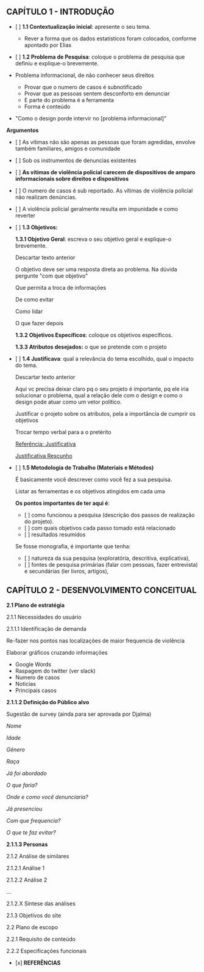 ## CAPÍTULO 1 - INTRODUÇÃO

-   \[ \] **1.1 Contextualização inicial**: apresente o seu tema.
    
    -   Rever a forma que os dados estatísticos foram colocados, conforme apontado por Elias
-   \[ \] **1.2 Problema de Pesquisa**: coloque o problema de pesquisa que definiu e explique-o brevemente.
    
-   Problema informacional, de não conhecer seus direitos
    
    -   Provar que o numero de casos é subnotificado
    -   Provar que as pessoas sentem desconforto em denunciar
    -   E parte do problema é a ferramenta
    -   Forma é conteúdo
-   "Como o design porde intervir no \[problema informacional\]"
    

**Argumentos**

-   \[ \] As vítimas não são apenas as pessoas que foram agredidas, envolve também familiares, amigos e comunidade
    
-   \[ \] Sob os instrumentos de denuncias existentes
    
-   \[ \] **As vítimas de violência policial carecem de dispositivos de amparo informacionais sobre direitos e dispositivos**
    
-   \[ \] O numero de casos é sub reportado. As vítimas de violência policial não realizam denúncias.
    
-   \[ \] A violência policial geralmente resulta em impunidade e como reverter
    
-   \[ \] **1.3 Objetivos:**
    
    **1.3.1 Objetivo Geral**: escreva o seu objetivo geral e explique-o brevemente.
    
    Descartar texto anterior
    
    O objetivo deve ser uma resposta direta ao problema. Na dúvida pergunte "com que objetivo"
    
    Que permita a troca de informações
    
    De como evitar
    
    Como lidar
    
    O que fazer depois
    
    **1.3.2 Objetivos Específicos**: coloque os objetivos específicos.
    
    **1.3.3 Atributos desejados:** o que se pretende com o projeto
    
-   \[ \] **1.4 Justificava**: qual a relevância do tema escolhido, qual o impacto do tema.
    
    Descartar texto anterior
    
    Aqui vc precisa deixar claro pq o seu projeto é importante, pq ele iria solucionar o problema, qual a relação dele com o design e como o design pode atuar como um vetor político.
    
    Justificar o projeto sobre os atributos, pela a importância de cumprir os objetivos
    
    Trocar tempo verbal para a o pretérito
    
	
	
    [Referência: Justificativa](https://www.notion.so/Refer-ncia-Justificativa-9b69b890e6d34213802025492602104b)
    
    [Justificativa Rescunho](https://www.notion.so/Justificativa-Rescunho-7ee95edc646b408b8fd3520d53054ec7)
    
-   \[ \] **1.5 Metodologia de Trabalho (Materiais e Métodos)**
    
    É basicamente você descrever como você fez a sua pesquisa.
    
    Listar as ferramentas e os objetivos atingidos em cada uma
    
    **Os pontos importantes de ter aqui é**:
    
    -   \[ \] como funcionou a pesquisa (descrição dos passos de realização do projeto).
    -   \[ \] com quais objetivos cada passo tomado está relacionado
    -   \[ \] resultados resumidos
    
    Se fosse monografia, é importante que tenha:
    
    -   \[ \] natureza da sua pesquisa (exploratória, descritiva, explicativa),
    -   \[ \] fontes de pesquisa primárias (falar com pessoas, fazer entrevista) e secundárias (ler livros, artigos),

## CAPÍTULO 2 - DESENVOLVIMENTO CONCEITUAL

**2.1 Plano de estratégia**

2.1.1 Necessidades do usuário

2.1.1.1 Identificação de demanda

Re-fazer nos pontos nas localizações de maior frequencia de violência

Elaborar gráficos cruzando informações

-   Google Words
-   Raspagem do twitter (ver slack)
-   Numero de casos
-   Noticias
-   Principais casos

**2.1.1.2 Definição do Público alvo**

Sugestão de survey (ainda para ser aprovada por Djalma)

_Nome_

_Idade_

_Gênero_

_Raça_

_Já foi abordado_

_O que faria?_

_Onde e como você denunciaria?_

_Já presenciou_

_Com que frequencia?_

_O que te faz evitar?_

**2.1.1.3 Personas**

2.1.2 Análise de similares

2.1.2.1 Análise 1

2.1.2.2 Análise 2

...

2.1.2.X Síntese das análises

2.1.3 Objetivos do site

2.2 Plano de escopo

2.2.1 Requisito de conteúdo

2.2.2 Especificações funcionais

-   \[x\] **REFERÊNCIAS**
